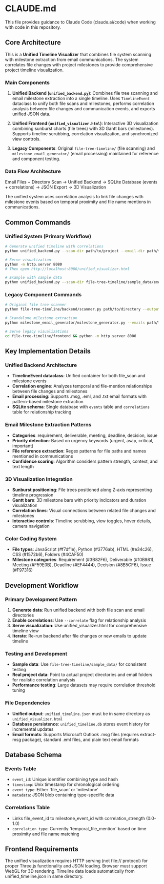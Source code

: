 # CLAUDE.md

This file provides guidance to Claude Code (claude.ai/code) when working with code in this repository.

## Core Architecture

This is a **Unified Timeline Visualizer** that combines file system scanning with milestone extraction from email communications. The system correlates file changes with project milestones to provide comprehensive project timeline visualization.

### Main Components

1. **Unified Backend (`unified_backend.py`)**: Combines file tree scanning and email milestone extraction into a single timeline. Uses `TimelineEvent` dataclass to unify both file scans and milestones, performs correlation analysis between file changes and communication events, and exports unified JSON data.

2. **Unified Frontend (`unified_visualizer.html`)**: Interactive 3D visualization combining sunburst charts (file trees) with 3D Gantt bars (milestones). Supports timeline scrubbing, correlation visualization, and synchronized view controls.

3. **Legacy Components**: Original `file-tree-timeline/` (file scanning) and `milestone_email_generator/` (email processing) maintained for reference and component testing.

### Data Flow Architecture
Email Files + Directory Scan → Unified Backend → SQLite Database (events + correlations) → JSON Export → 3D Visualization

The unified system uses correlation analysis to link file changes with milestone events based on temporal proximity and file name mentions in communications.

## Common Commands

### Unified System (Primary Workflow)
```bash
# Generate unified timeline with correlations
python unified_backend.py --scan-dir path/to/project --email-dir path/to/emails --output unified_timeline.json --correlate

# Serve visualization
python -m http.server 8080
# Then open http://localhost:8080/unified_visualizer.html

# Example with sample data
python unified_backend.py --scan-dir file-tree-timeline/sample_data/example_project --email-dir file-tree-timeline/sample_data/24-004_exampleprojectfolder/Emails --correlate
```

### Legacy Component Commands
```bash
# Original file tree scanner
python file-tree-timeline/backend/scanner.py path/to/directory --output file-tree-timeline/frontend/file_tree_data.json

# Standalone milestone extraction
python milestone_email_generator/milestone_generator.py --emails path/to/emails --output milestone_data.json

# Serve legacy visualizations
cd file-tree-timeline/frontend && python -m http.server 8000
```

## Key Implementation Details

### Unified Backend Architecture
- **TimelineEvent dataclass**: Unified container for both file_scan and milestone events
- **Correlation engine**: Analyzes temporal and file-mention relationships between file changes and milestones
- **Email processing**: Supports .msg, .eml, and .txt email formats with pattern-based milestone extraction
- **SQLite schema**: Single database with `events` table and `correlations` table for relationship tracking

### Email Milestone Extraction Patterns
- **Categories**: requirement, deliverable, meeting, deadline, decision, issue
- **Priority detection**: Based on urgency keywords (urgent, asap, critical, important)
- **File reference extraction**: Regex patterns for file paths and names mentioned in communications
- **Confidence scoring**: Algorithm considers pattern strength, context, and text length

### 3D Visualization Integration
- **Sunburst positioning**: File trees positioned along Z-axis representing timeline progression
- **Gantt bars**: 3D milestone bars with priority indicators and duration visualization
- **Correlation lines**: Visual connections between related file changes and milestones
- **Interactive controls**: Timeline scrubbing, view toggles, hover details, camera navigation

### Color Coding System
- **File types**: JavaScript (#f7df1e), Python (#3776ab), HTML (#e34c26), CSS (#1572b6), Folders (#4CAF50)
- **Milestone categories**: Requirement (#3B82F6), Deliverable (#10B981), Meeting (#F59E0B), Deadline (#EF4444), Decision (#8B5CF6), Issue (#F97316)

## Development Workflow

### Primary Development Pattern
1. **Generate data**: Run unified backend with both file scan and email directories
2. **Enable correlations**: Use `--correlate` flag for relationship analysis
3. **Serve visualization**: Use unified_visualizer.html for comprehensive timeline view
4. **Iterate**: Re-run backend after file changes or new emails to update timeline

### Testing and Development
- **Sample data**: Use `file-tree-timeline/sample_data/` for consistent testing
- **Real project data**: Point to actual project directories and email folders for realistic correlation analysis
- **Performance testing**: Large datasets may require correlation threshold tuning

### File Dependencies
- **Unified output**: `unified_timeline.json` must be in same directory as `unified_visualizer.html`
- **Database persistence**: `unified_timeline.db` stores event history for incremental updates
- **Email formats**: Supports Microsoft Outlook .msg files (requires extract-msg package), standard .eml files, and plain text email formats

## Database Schema

### Events Table
- `event_id`: Unique identifier combining type and hash
- `timestamp`: Unix timestamp for chronological ordering
- `event_type`: Either 'file_scan' or 'milestone'
- `metadata`: JSON blob containing type-specific data

### Correlations Table  
- Links file_event_id to milestone_event_id with correlation_strength (0.0-1.0)
- `correlation_type`: Currently 'temporal_file_mention' based on time proximity and file name matching

## Frontend Requirements

The unified visualization requires HTTP serving (not file:// protocol) for proper Three.js functionality and JSON loading. Browser must support WebGL for 3D rendering. Timeline data loads automatically from unified_timeline.json in same directory.
